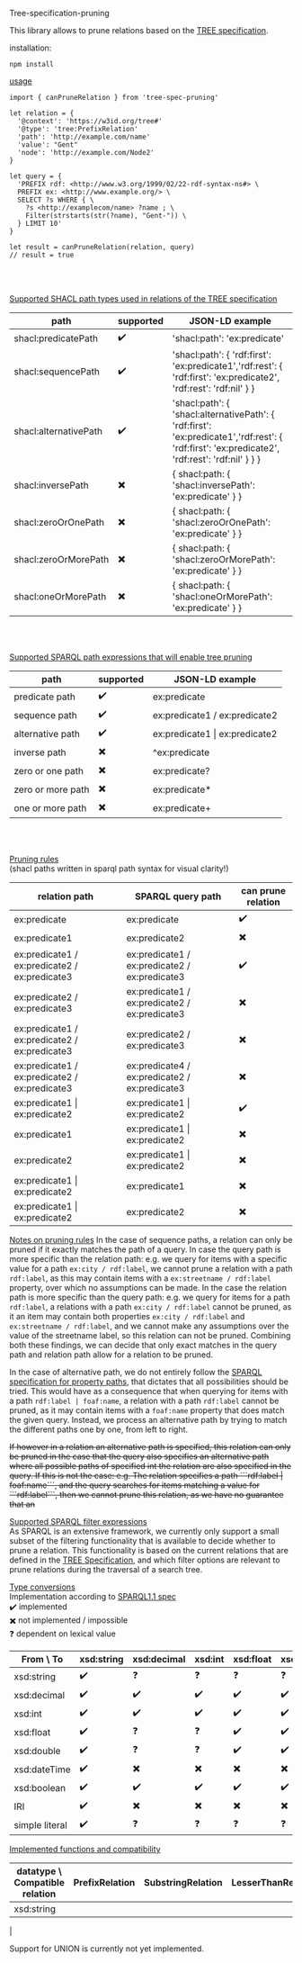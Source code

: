 Tree-specification-pruning

This library allows to prune relations based on the [TREE specification](https://github.com/TREEcg/specification).

installation:

```
npm install
```


<u>usage</u>

```
import { canPruneRelation } from 'tree-spec-pruning'

let relation = {
  '@context': 'https://w3id.org/tree#'
  '@type': 'tree:PrefixRelation'
  'path': 'http://example.com/name'
  'value': "Gent"
  'node': 'http://example.com/Node2'
}

let query = {
  'PREFIX rdf: <http://www.w3.org/1999/02/22-rdf-syntax-ns#> \
  PREFIX ex: <http://www.example.org/> \
  SELECT ?s WHERE { \
    ?s <http://examplecom/name> ?name ; \
    Filter(strstarts(str(?name), "Gent-")) \
  } LIMIT 10'
}

let result = canPruneRelation(relation, query)
// result = true
```

<br>
<br>


<u>Supported SHACL path types used in relations of the TREE specification</u>

| path | supported | JSON-LD example |
|------|-----------|-----------------|
| shacl:predicatePath | :heavy_check_mark: | 'shacl:path': 'ex:predicate' |
| shacl:sequencePath | :heavy_check_mark: | 'shacl:path': { 'rdf:first': 'ex:predicate1','rdf:rest': { 'rdf:first': 'ex:predicate2', 'rdf:rest': 'rdf:nil' } } |
| shacl:alternativePath | :heavy_check_mark: | 'shacl:path': { 'shacl:alternativePath': { 'rdf:first': 'ex:predicate1','rdf:rest': { 'rdf:first': 'ex:predicate2', 'rdf:rest': 'rdf:nil' } } } |
| shacl:inversePath | :heavy_multiplication_x: | { shacl:path: { 'shacl:inversePath': 'ex:predicate' } } |
| shacl:zeroOrOnePath | :heavy_multiplication_x: | { shacl:path: { 'shacl:zeroOrOnePath': 'ex:predicate' } } |
| shacl:zeroOrMorePath | :heavy_multiplication_x: | { shacl:path: { 'shacl:zeroOrMorePath': 'ex:predicate' } } |
| shacl:oneOrMorePath | :heavy_multiplication_x: | { shacl:path: { 'shacl:oneOrMorePath': 'ex:predicate' } } |

<br>
<br>

<u>Supported SPARQL path expressions that will enable tree pruning</u>

| path | supported | JSON-LD example |
|------|-----------|-----------------|
| predicate path | :heavy_check_mark: | ex:predicate |
| sequence path | :heavy_check_mark: | ex:predicate1 / ex:predicate2|
| alternative path | :heavy_check_mark: | ex:predicate1 \| ex:predicate2 |
| inverse path | :heavy_multiplication_x: | ^ex:predicate |
| zero or one path | :heavy_multiplication_x: | ex:predicate? |
| zero or more path | :heavy_multiplication_x: | ex:predicate* |
| one or more path | :heavy_multiplication_x: | ex:predicate+ |

<br>
<br>


<u>Pruning rules</u><br>
(shacl paths written in sparql path syntax for visual clarity!)

| relation path | SPARQL query path | can prune relation|
|------|-----------|-----------------|
| ex:predicate | ex:predicate | :heavy_check_mark: |
| ex:predicate1 | ex:predicate2 | :heavy_multiplication_x: |
| ex:predicate1 / ex:predicate2 / ex:predicate3 | ex:predicate1 / ex:predicate2 / ex:predicate3 | :heavy_check_mark: |
| ex:predicate2 / ex:predicate3 | ex:predicate1 / ex:predicate2 / ex:predicate3 | :heavy_multiplication_x: |
| ex:predicate1 / ex:predicate2 / ex:predicate3 | ex:predicate2 / ex:predicate3 | :heavy_multiplication_x: |
| ex:predicate1 / ex:predicate2 / ex:predicate3 | ex:predicate4 / ex:predicate2 / ex:predicate3 | :heavy_multiplication_x: |
| ex:predicate1 \| ex:predicate2 | ex:predicate1 \| ex:predicate2 | :heavy_check_mark: |
| ex:predicate1 | ex:predicate1 \| ex:predicate2 | :heavy_multiplication_x: |
| ex:predicate2 | ex:predicate1 \| ex:predicate2 | :heavy_multiplication_x: |
| ex:predicate1 \| ex:predicate2 | ex:predicate1 | :heavy_multiplication_x: |
| ex:predicate1 \| ex:predicate2 | ex:predicate2 | :heavy_multiplication_x: |

<u>Notes on pruning rules</u>
In the case of sequence paths, a relation can only be pruned if it exactly matches the path of a query.
In case the query path is more specific than the relation path: e.g. we query for items with a specific value for a path ```ex:city / rdf:label```, we cannot prune a relation with a path ```rdf:label```, as this may contain items with a ```ex:streetname / rdf:label``` property, over which no assumptions can be made.
In the case the relation path is more specific than the query path: e.g. we query for items for a path ```rdf:label```, a relations with a path ```ex:city / rdf:label``` cannot be pruned, as it an item may contain both properties ```ex:city / rdf:label``` and ```ex:streetname / rdf:label```, and we cannot make any assumptions over the value of the streetname label, so this relation can not be pruned.
Combining both these findings, we can decide that only exact matches in the query path and relation path allow for a relation to be pruned.

In the case of alternative path, we do not entirely follow the [SPARQL specification for property paths](https://www.w3.org/TR/sparql11-property-paths/), that dictates that all possibilities should be tried. This would have as a consequence that when querying for items with a path ```rdf:label | foaf:name```, a relation with a path ```rdf:label``` cannot be pruned, as it may contain items with a ```foaf:name``` property that does match the given query. 
Instead, we process an alternative path by trying to match the different paths one by one, from left to right.

<strike>
If however in a relation an alternative path is specified, this relation can only be pruned in the case that the query also specifies an alternative path where all possible paths of specified int the relation are also specified in the query.
If this is not the case: e.g. The relation specifies a path ```rdf:label | foaf:name```, and the query searches for items matching a value for ```rdf:label```, then we cannot prune this relation, as we have no guarantee that an 
</strike>


<u>Supported SPARQL filter expressions</u><br>
As SPARQL is an extensive framework, we currently only support a small subset of the filtering functionality that is available to decide whether to prune a relation.
This functionality is based on the current relations that are defined in the [TREE Specification](https://github.com/TREEcg/specification), and which filter options are relevant to prune relations during the traversal of a search tree.


<u>Type conversions</u><br>
Implementation according to [SPARQL1.1 spec](https://www.w3.org/TR/sparql11-query/#FunctionMapping)<br>
:heavy_check_mark: implemented<br>
:heavy_multiplication_x: not implemented / impossible<br>
:question: dependent on lexical value

| From \ To| xsd:string | xsd:decimal | xsd:int | xsd:float | xsd:double | xsd:dateTime | xsd:boolean |
|--|--|--|--|--|--|--|--|
| xsd:string    | :heavy_check_mark: |  :question: |  :question: |  :question: |  :question: |  :question: |  :question: |
| xsd:decimal   | :heavy_check_mark: |  :heavy_check_mark: |  :heavy_check_mark: |  :heavy_check_mark: |  :heavy_check_mark: |  :heavy_multiplication_x: |  :heavy_check_mark: |
| xsd:int       | :heavy_check_mark: |  :heavy_check_mark: |  :heavy_check_mark: |  :heavy_check_mark: |  :heavy_check_mark: |  :heavy_multiplication_x: |  :heavy_check_mark: |
| xsd:float     | :heavy_check_mark: |  :question: |  :question: |  :heavy_check_mark: |  :heavy_check_mark: |  :heavy_multiplication_x: |  :heavy_check_mark: |
| xsd:double    | :heavy_check_mark: |  :question: |  :question: |  :heavy_check_mark: |  :heavy_check_mark: |  :heavy_multiplication_x: |  :heavy_check_mark: |
| xsd:dateTime  | :heavy_check_mark: |  :heavy_multiplication_x: |  :heavy_multiplication_x: |  :heavy_multiplication_x: |  :heavy_multiplication_x: |  :heavy_check_mark: |  :heavy_multiplication_x: |
| xsd:boolean   | :heavy_check_mark: |  :heavy_check_mark: |  :heavy_check_mark: |  :heavy_check_mark: |  :heavy_check_mark: |  :heavy_multiplication_x: |  :heavy_check_mark: |
| IRI           | :heavy_check_mark: |  :heavy_multiplication_x: |  :heavy_multiplication_x: |  :heavy_multiplication_x: |  :heavy_multiplication_x: |  :heavy_multiplication_x: |  :heavy_multiplication_x: |
| simple literal| :heavy_check_mark: |  :question: |  :question: |  :question: |  :question: |  :question: |  :question: |


<u>Implemented functions and compatibility</u><br>
<!-- The operators ```+, -, <, <=, =, =>, >```and their interactions with the literal types are implemented according to SPARQL spec. -->

| datatype \ Compatible relation | PrefixRelation | SubstringRelation | LesserThanRelation | LesserThanOrEqualRelation | EqualsRelation | GreaterOrEqualThanRelation | GreaterThanRelation | GeospatiallyContainsRelation |
|--|--|--|--|--|--|--|--|--|
| xsd:string |
| 




Support for UNION is currently not yet implemented.